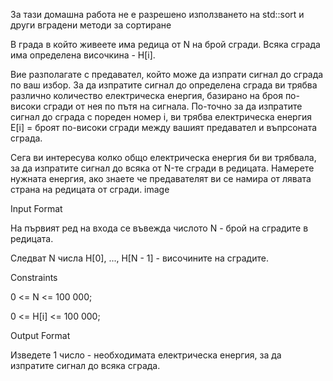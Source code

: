 За тази домашна работа не е разрешено използването на std::sort и други вградени методи за сортиране

В града в който живеете има редица от N на брой сгради. Всяка сграда има определена височкина - H[i].

Вие разполагате с предавател, който може да изпрати сигнал до сграда по ваш избор. За да изпратите сигнал до определена сграда ви трябва различно количество електрическа енергия, базирано на броя по-високи сгради от нея по пътя на сигнала. По-точно за да изпратите сигнал до сграда с пореден номер i, ви трябва електрическа енергия E[i] = броят по-високи сгради между вашият предавател и въпрсоната сграда.

Сега ви интересува колко общо електрическа енергия би ви трябвала, за да изпратите сигнал до всяка от N-те сгради в редицата. Намерете нужната енергия, ако знаете че предавателят ви се намира от лявата страна на редицата от сгради. image

Input Format

На първият ред на входа се въвежда числото N - брой на сградите в редицата.

Следват N числа H[0], ..., H[N - 1] - височините на сградите.

Constraints

0 <= N <= 100 000;

0 <= H[i] <= 100 000;

Output Format

Изведете 1 число - необходимата електрическа енергия, за да изпратите сигнал до всяка сграда.